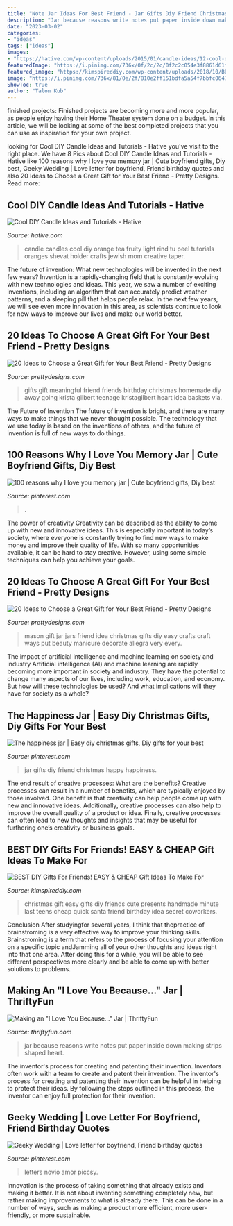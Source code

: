 ```yaml
---
title: "Note Jar Ideas For Best Friend - Jar Gifts Diy Friend Christmas Happy Happiness"
description: "Jar because reasons write notes put paper inside down making strips shaped heart"
date: "2023-03-02"
categories:
- "ideas"
tags: ["ideas"]
images:
- "https://hative.com/wp-content/uploads/2015/01/candle-ideas/12-cool-diy-candle-ideas-and-tutorials.jpg"
featuredImage: "https://i.pinimg.com/736x/0f/2c/2c/0f2c2c054e3f8861d61f017ce60ac165.jpg"
featured_image: "https://kimspireddiy.com/wp-content/uploads/2018/10/BEST-DIY-Gifts-For-Friends-EASY-and-CHEAP-Gift-Ideas-To-Make-For-Birthdays-Christmas-Gifts-Creative-and-Unique-Presents-That-Are-Cute-Last-Minute-Handmade-Ideas-BFFs-Teens-23.jpg"
image: "https://i.pinimg.com/736x/81/0e/2f/810e2ff151bdfa5a54f7bbfc06472af7--short-messages-card-ideas.jpg"
ShowToc: true
author: "Talon Kub"
---
```



finished projects:
Finished projects are becoming more and more popular, as people enjoy having their Home Theater system done on a budget. In this article, we will be looking at some of the best completed projects that you can use as inspiration for your own project.

	

		
looking for Cool DIY Candle Ideas and Tutorials - Hative you've visit to the right place. We have 8 Pics about Cool DIY Candle Ideas and Tutorials - Hative like 100 reasons why I love you memory jar | Cute boyfriend gifts, Diy best, Geeky Wedding | Love letter for boyfriend, Friend birthday quotes and also 20 Ideas to Choose a Great Gift for Your Best Friend - Pretty Designs. Read more:
		
    
## Cool DIY Candle Ideas And Tutorials - Hative

<img loading=lazy src="https://hative.com/wp-content/uploads/2015/01/candle-ideas/12-cool-diy-candle-ideas-and-tutorials.jpg" onerror="this.onerror=null;this.src='https://tse4.mm.bing.net/th?id=OIP.EJ01QTXGkn84nxqWo8lgZAHaJW&amp;pid=15.1';" alt="Cool DIY Candle Ideas and Tutorials - Hative">

_Source: hative.com_

>candle candles cool diy orange tea fruity light rind tu peel tutorials oranges shevat holder crafts jewish mom creative taper. 

	

The future of invention: What new technologies will be invented in the next few years?
Invention is a rapidly-changing field that is constantly evolving with new technologies and ideas. This year, we saw a number of exciting inventions, including an algorithm that can accurately predict weather patterns, and a sleeping pill that helps people relax. In the next few years, we will see even more innovation in this area, as scientists continue to look for new ways to improve our lives and make our world better.

    
## 20 Ideas To Choose A Great Gift For Your Best Friend - Pretty Designs

<img loading=lazy src="https://www.prettydesigns.com/wp-content/uploads/2015/12/Meaningful-Gift.jpg" onerror="this.onerror=null;this.src='https://tse1.mm.bing.net/th?id=OIP.uu_7T50iUaFVrk9lJPxpDgHaLG&amp;pid=15.1';" alt="20 Ideas to Choose a Great Gift for Your Best Friend - Pretty Designs">

_Source: prettydesigns.com_

>gifts gift meaningful friend friends birthday christmas homemade diy away going krista gilbert teenage kristagilbert heart idea baskets via. 

	

The Future of Invention
The future of invention is bright, and there are many ways to make things that we never thought possible. The technology that we use today is based on the inventions of others, and the future of invention is full of new ways to do things.

    
## 100 Reasons Why I Love You Memory Jar | Cute Boyfriend Gifts, Diy Best

<img loading=lazy src="https://i.pinimg.com/736x/0f/2c/2c/0f2c2c054e3f8861d61f017ce60ac165.jpg" onerror="this.onerror=null;this.src='https://tse1.mm.bing.net/th?id=OIP.h6MVpu6p10LPAP3XqRJYqgHaLG&amp;pid=15.1';" alt="100 reasons why I love you memory jar | Cute boyfriend gifts, Diy best">

_Source: pinterest.com_

>. 

	

The power of creativity
Creativity can be described as the ability to come up with new and innovative ideas. This is especially important in today’s society, where everyone is constantly trying to find new ways to make money and improve their quality of life. With so many opportunities available, it can be hard to stay creative. However, using some simple techniques can help you achieve your goals.

    
## 20 Ideas To Choose A Great Gift For Your Best Friend - Pretty Designs

<img loading=lazy src="http://www.prettydesigns.com/wp-content/uploads/2015/12/Mason-Jar-Gift-Idea.jpg" onerror="this.onerror=null;this.src='https://tse1.mm.bing.net/th?id=OIP.aQ3uVikg0HV6VmBC5lr7PwHaLA&amp;pid=15.1';" alt="20 Ideas to Choose a Great Gift for Your Best Friend - Pretty Designs">

_Source: prettydesigns.com_

>mason gift jar jars friend idea christmas gifts diy easy crafts craft ways put beauty manicure decorate allegra very every. 

	

The impact of artificial intelligence and machine learning on society and industry
Artificial intelligence (AI) and machine learning are rapidly becoming more important in society and industry. They have the potential to change many aspects of our lives, including work, education, and economy. But how will these technologies be used? And what implications will they have for society as a whole?

    
## The Happiness Jar | Easy Diy Christmas Gifts, Diy Gifts For Your Best

<img loading=lazy src="https://i.pinimg.com/736x/d3/e7/ec/d3e7ecf40ed55b22c3e358f2c4b94b9f--happy-jar-the-happy.jpg" onerror="this.onerror=null;this.src='https://tse1.mm.bing.net/th?id=OIP.txqbx9X757GNFPeOz_by0wHaLH&amp;pid=15.1';" alt="The happiness jar | Easy diy christmas gifts, Diy gifts for your best">

_Source: pinterest.com_

>jar gifts diy friend christmas happy happiness. 

	

The end result of creative processes: What are the benefits?
Creative processes can result in a number of benefits, which are typically enjoyed by those involved. One benefit is that creativity can help people come up with new and innovative ideas. Additionally, creative processes can also help to improve the overall quality of a product or idea. Finally, creative processes can often lead to new thoughts and insights that may be useful for furthering one’s creativity or business goals.

    
## BEST DIY Gifts For Friends! EASY &amp; CHEAP Gift Ideas To Make For

<img loading=lazy src="https://kimspireddiy.com/wp-content/uploads/2018/10/BEST-DIY-Gifts-For-Friends-EASY-and-CHEAP-Gift-Ideas-To-Make-For-Birthdays-Christmas-Gifts-Creative-and-Unique-Presents-That-Are-Cute-Last-Minute-Handmade-Ideas-BFFs-Teens-23.jpg" onerror="this.onerror=null;this.src='https://tse3.mm.bing.net/th?id=OIP.Y3MeLFe81QrMzuBhoqOQHgHaLH&amp;pid=15.1';" alt="BEST DIY Gifts For Friends! EASY &amp; CHEAP Gift Ideas To Make For">

_Source: kimspireddiy.com_

>christmas gift easy gifts diy friends cute presents handmade minute last teens cheap quick santa friend birthday idea secret coworkers. 

	

Conclusion
After studyingfor several years, I think that thepractice of brainstroming is a very effective way to improve your thinking skills. Brainstroming is a term that refers to the process of focusing your attention on a specific topic andJamming all of your other thoughts and ideas right into that one area. After doing this for a while, you will be able to see different perspectives more clearly and be able to come up with better solutions to problems.

    
## Making An &quot;I Love You Because...&quot; Jar | ThriftyFun

<img loading=lazy src="https://img.thrfun.com/img/100/593/jar4_m.jpg" onerror="this.onerror=null;this.src='https://tse4.mm.bing.net/th?id=OIP.LrNrb_aE-M1FBJ2wujODcAAAAA&amp;pid=15.1';" alt="Making an &quot;I Love You Because...&quot; Jar | ThriftyFun">

_Source: thriftyfun.com_

>jar because reasons write notes put paper inside down making strips shaped heart. 

	

The inventor's process for creating and patenting their invention.
Inventors often work with a team to create and patent their invention. The inventor's process for creating and patenting their invention can be helpful in helping to protect their ideas. By following the steps outlined in this process, the inventor can enjoy full protection for their invention.

    
## Geeky Wedding | Love Letter For Boyfriend, Friend Birthday Quotes

<img loading=lazy src="https://i.pinimg.com/736x/81/0e/2f/810e2ff151bdfa5a54f7bbfc06472af7--short-messages-card-ideas.jpg" onerror="this.onerror=null;this.src='https://tse4.mm.bing.net/th?id=OIP.6rpLzuFL5ErcAILIwANqhgHaJ4&amp;pid=15.1';" alt="Geeky Wedding | Love letter for boyfriend, Friend birthday quotes">

_Source: pinterest.com_

>letters novio amor piccsy. 

	

Innovation is the process of taking something that already exists and making it better. It is not about inventing something completely new, but rather making improvements to what is already there. This can be done in a number of ways, such as making a product more efficient, more user-friendly, or more sustainable.

